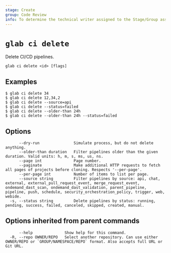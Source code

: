 ```yaml
---
stage: Create
group: Code Review
info: To determine the technical writer assigned to the Stage/Group associated with this page, see https://about.gitlab.com/handbook/product/ux/technical-writing/#assignments
---
```


<!--
This documentation is auto generated by a script.
Please do not edit this file directly. Run `make gen-docs` instead.
-->

# `glab ci delete`

Delete CI/CD pipelines.

```plaintext
glab ci delete <id> [flags]
```

## Examples

```console
$ glab ci delete 34
$ glab ci delete 12,34,2
$ glab ci delete --source=api
$ glab ci delete --status=failed
$ glab ci delete --older-than 24h
$ glab ci delete --older-than 24h --status=failed

```

## Options

```plaintext
      --dry-run               Simulate process, but do not delete anything.
      --older-than duration   Filter pipelines older than the given duration. Valid units: h, m, s, ms, us, ns.
      --page int              Page number.
      --paginate              Make additional HTTP requests to fetch all pages of projects before cloning. Respects '--per-page'.
      --per-page int          Number of items to list per page.
      --source string         Filter pipelines by source: api, chat, external, external_pull_request_event, merge_request_event, ondemand_dast_scan, ondemand_dast_validation, parent_pipeline, pipeline, push, schedule, security_orchestration_policy, trigger, web, webide.
  -s, --status string         Delete pipelines by status: running, pending, success, failed, canceled, skipped, created, manual.
```

## Options inherited from parent commands

```plaintext
      --help              Show help for this command.
  -R, --repo OWNER/REPO   Select another repository. Can use either OWNER/REPO or `GROUP/NAMESPACE/REPO` format. Also accepts full URL or Git URL.
```
